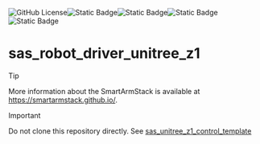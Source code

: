 ![GitHub License](https://img.shields.io/github/license/Adorno-Lab/sas_robot_driver_unitree_z1)![Static Badge](https://img.shields.io/badge/ROS2-Jazzy-blue)![Static Badge](https://img.shields.io/badge/powered_by-DQ_Robotics-red)![Static Badge](https://img.shields.io/badge/SmartArmStack-green)![Static Badge](https://img.shields.io/badge/Ubuntu-24.04_LTS-orange)


# sas_robot_driver_unitree_z1

> [!TIP]
> More information about the SmartArmStack is available at https://smartarmstack.github.io/.

> [!IMPORTANT]
> Do not clone this repository directly. See [sas_unitree_z1_control_template](https://github.com/Adorno-Lab/sas_unitree_z1_control_template)

